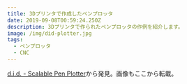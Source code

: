 ```yaml
---
title: 3Dプリンタで作成したペンプロッタ
date: 2019-09-08T00:59:24.250Z
description: 3Dプリンタで作られたペンプロッタの作例を紹介します。
image: /img/did-plotter.jpg
tags:
  - ペンプロッタ
  - CNC
---
```

[d.i.d. - Scalable Pen Plotter](https://www.thingiverse.com/thing:3789969)から発見。画像もここから転載。
